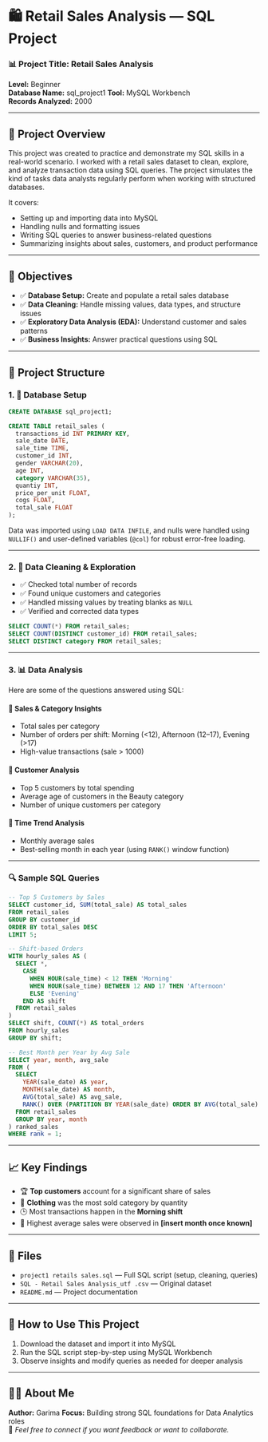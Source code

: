 # 🛍️ Retail Sales Analysis — SQL Project

### 📊 Project Title: Retail Sales Analysis  
**Level:** Beginner  
**Database Name:** sql_project1
**Tool:** MySQL Workbench  
**Records Analyzed:** 2000  

---

## 📌 Project Overview

This project was created to practice and demonstrate my SQL skills in a real-world scenario. I worked with a retail sales dataset to clean, explore, and analyze transaction data using SQL queries. The project simulates the kind of tasks data analysts regularly perform when working with structured databases.

It covers:
- Setting up and importing data into MySQL
- Handling nulls and formatting issues
- Writing SQL queries to answer business-related questions
- Summarizing insights about sales, customers, and product performance

---

## 🎯 Objectives

- ✅ **Database Setup:** Create and populate a retail sales database
- ✅ **Data Cleaning:** Handle missing values, data types, and structure issues
- ✅ **Exploratory Data Analysis (EDA):** Understand customer and sales patterns
- ✅ **Business Insights:** Answer practical questions using SQL

---

## 🧱 Project Structure

### 1. 📂 Database Setup

```sql
CREATE DATABASE sql_project1;

CREATE TABLE retail_sales (
  transactions_id INT PRIMARY KEY,
  sale_date DATE,
  sale_time TIME,
  customer_id INT,
  gender VARCHAR(20),
  age INT,
  category VARCHAR(35),
  quantiy INT,
  price_per_unit FLOAT,
  cogs FLOAT,
  total_sale FLOAT
);
```

Data was imported using `LOAD DATA INFILE`, and nulls were handled using `NULLIF()` and user-defined variables (`@col`) for robust error-free loading.

---

### 2. 🧼 Data Cleaning & Exploration

- ✅ Checked total number of records
- ✅ Found unique customers and categories
- ✅ Handled missing values by treating blanks as `NULL`
- ✅ Verified and corrected data types

```sql
SELECT COUNT(*) FROM retail_sales;
SELECT COUNT(DISTINCT customer_id) FROM retail_sales;
SELECT DISTINCT category FROM retail_sales;
```

---

### 3. 📊 Data Analysis

Here are some of the questions answered using SQL:

#### 🛒 Sales & Category Insights

- Total sales per category  
- Number of orders per shift: Morning (<12), Afternoon (12–17), Evening (>17)  
- High-value transactions (sale > 1000)

#### 👥 Customer Analysis

- Top 5 customers by total spending  
- Average age of customers in the Beauty category  
- Number of unique customers per category

#### 📅 Time Trend Analysis

- Monthly average sales  
- Best-selling month in each year (using `RANK()` window function)

---

### 🔍 Sample SQL Queries

```sql
-- Top 5 Customers by Sales
SELECT customer_id, SUM(total_sale) AS total_sales
FROM retail_sales
GROUP BY customer_id
ORDER BY total_sales DESC
LIMIT 5;

-- Shift-based Orders
WITH hourly_sales AS (
  SELECT *,
    CASE
      WHEN HOUR(sale_time) < 12 THEN 'Morning'
      WHEN HOUR(sale_time) BETWEEN 12 AND 17 THEN 'Afternoon'
      ELSE 'Evening'
    END AS shift
  FROM retail_sales
)
SELECT shift, COUNT(*) AS total_orders
FROM hourly_sales
GROUP BY shift;

-- Best Month per Year by Avg Sale
SELECT year, month, avg_sale
FROM (
  SELECT 
    YEAR(sale_date) AS year,
    MONTH(sale_date) AS month,
    AVG(total_sale) AS avg_sale,
    RANK() OVER (PARTITION BY YEAR(sale_date) ORDER BY AVG(total_sale) DESC) AS rank
  FROM retail_sales
  GROUP BY year, month
) ranked_sales
WHERE rank = 1;
```

---

## 📈 Key Findings

- 🏆 **Top customers** account for a significant share of sales
- 👗 **Clothing** was the most sold category by quantity
- 🕒 Most transactions happen in the **Morning shift**
- 📆 Highest average sales were observed in **[insert month once known]**

---

## 📑 Files

- `project1 retails sales.sql` — Full SQL script (setup, cleaning, queries)
- `SQL - Retail Sales Analysis_utf .csv` — Original dataset
- `README.md` — Project documentation

---

## 📌 How to Use This Project

1. Download the dataset and import it into MySQL
2. Run the SQL script step-by-step using MySQL Workbench
3. Observe insights and modify queries as needed for deeper analysis

---

## 👩‍💻 About Me

**Author:** Garima 
**Focus:** Building strong SQL foundations for Data Analytics roles  
💬 *Feel free to connect if you want feedback or want to collaborate.*